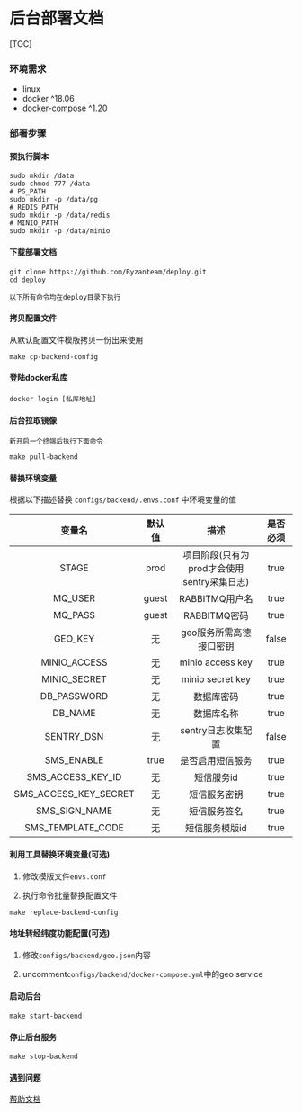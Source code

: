 # 后台部署文档

[TOC]

### 环境需求

 - linux
 - docker ^18.06
 - docker-compose ^1.20

### 部署步骤

#### 预执行脚本

```shell
sudo mkdir /data
sudo chmod 777 /data
# PG_PATH
sudo mkdir -p /data/pg
# REDIS PATH
sudo mkdir -p /data/redis
# MINIO_PATH
sudo mkdir -p /data/minio
```

#### 下载部署文档

```shell
git clone https://github.com/Byzanteam/deploy.git
cd deploy
```

`以下所有命令均在deploy目录下执行`

#### 拷贝配置文件

从默认配置文件模版拷贝一份出来使用

```shell
make cp-backend-config
```

#### 登陆docker私库

```shell
docker login [私库地址]
```

#### 后台拉取镜像

`新开启一个终端后执行下面命令`

```shell
make pull-backend
```

#### 替换环境变量

根据以下描述替换 `configs/backend/.envs.conf` 中环境变量的值

|变量名|默认值|描述|是否必须|
|:--:|:--:|:--:|:--:|
|STAGE|prod|项目阶段(只有为prod才会使用sentry采集日志)|true|
|MQ_USER|guest|RABBITMQ用户名|true|
|MQ_PASS|guest|RABBITMQ密码|true|
|GEO_KEY|无|geo服务所需高德接口密钥|false|
|MINIO_ACCESS|无|minio access key|true|
|MINIO_SECRET|无|minio secret key|true|
|DB_PASSWORD|无|数据库密码|true|
|DB_NAME|无|数据库名称|true|
|SENTRY_DSN|无|sentry日志收集配置|false|
|SMS_ENABLE|true|是否启用短信服务|true|
|SMS_ACCESS_KEY_ID|无|短信服务id|true|
|SMS_ACCESS_KEY_SECRET|无|短信服务密钥|true|
|SMS_SIGN_NAME|无|短信服务签名|true|
|SMS_TEMPLATE_CODE|无|短信服务模版id|true|

#### 利用工具替换环境变量(可选)

1. 修改模版文件`envs.conf`

2. 执行命令批量替换配置文件

```shell
make replace-backend-config
```

#### 地址转经纬度功能配置(可选)

1. 修改`configs/backend/geo.json`内容

2. uncomment`configs/backend/docker-compose.yml`中的geo service

#### 启动后台

```shell
make start-backend
```

#### 停止后台服务

```shell
make stop-backend
```

#### 遇到问题

[帮助文档](https://github.com/Byzanteam/deploy/issues)
